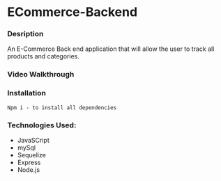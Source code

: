 # ECommerce-Backend






### Desription

An E-Commerce Back end application that will allow the user to track all products and categories. 

  

  
### Video Walkthrough 
    
 


### Installation
```
Npm i - to install all dependencies
```

### Technologies Used:
 - JavaSCript
 - mySql
 - Sequelize
 - Express
 - Node.js